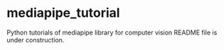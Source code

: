 # mediapipe_tutorial
Python tutorials of mediapipe library for computer vision 
README file is under construction.
